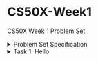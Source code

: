 # CS50X-Week1
CS50X Week 1 Problem Set

<details>
  <summary>Problem Set Specification</summary>
  
  [Specification](https://cs50.harvard.edu/x/2020/psets/1/)
</details>
  
<details>
  <summary>Task 1: Hello</summary>
  
  [Submitted Source Code](https://github.com/benmcmylor/CS50X-Week1/blob/master/hello.c) <br>
  [Results](https://submit.cs50.io/check50/9030d5eb4287a9147235870b6a6970a51f162164)
</details>
  
